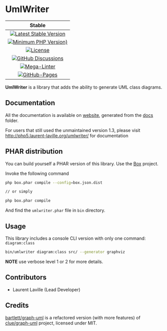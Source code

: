 <!-- markdownlint-disable MD013 -->
# UmlWriter

| Stable |
|:------:|
| [![Latest Stable Version](https://img.shields.io/badge/packagist-v2.1.0-blue)](https://packagist.org/packages/bartlett/umlwriter)
| [![Minimum PHP Version)](https://img.shields.io/packagist/php-v/bartlett/umlwriter/2.x-dev)](https://php.net/supported-versions.php) |
| [![License](https://img.shields.io/packagist/l/bartlett/umlwriter)](https://github.com/llaville/umlwriter/blob/master/LICENSE) |
| [![GitHub Discussions](https://img.shields.io/github/discussions/llaville/umlwriter)](https://github.com/llaville/umlwriter/discussions) |
| [![Mega-Linter](https://github.com/llaville/umlwriter/actions/workflows/mega-linter.yml/badge.svg)](https://github.com/llaville/umlwriter/actions/workflows/mega-linter.yml) |
| [![GitHub-Pages](https://github.com/llaville/umlwriter/actions/workflows/gh-pages.yml/badge.svg)](https://github.com/llaville/umlwriter/actions/workflows/gh-pages.yml) |

**UmlWriter** is a library that adds the ability to generate UML class diagrams.

## Documentation

All the documentation is available on [website](https://llaville.github.io/umlwriter/2.x),
generated from the [docs](https://github.com/llaville/umlwriter/tree/2.x/docs) folder.

For users that still used the unmaintained version 1.3, please visit <http://php5.laurent-laville.org/umlwriter/> for documentation

## PHAR distribution

You can build yourself a PHAR version of this library. Use the [Box](https://github.com/box-project/box) project.

Invoke the following command

```bash
php box.phar compile --config=box.json.dist

// or simply

php box.phar compile
```

And find the `umlwriter.phar` file in `bin` directory.

## Usage

This library includes a console CLI version with only one command: `diagram:class`

```bash
bin/umlwriter diagram:class src/ --generator graphviz
```

**NOTE** use verbose level 1 or 2 for more details.

## Contributors

* Laurent Laville (Lead Developer)

## Credits

[bartlett/graph-uml](https://github.com/llaville/graph-uml) is a refactored version (with more features) of [clue/graph-uml](https://github.com/clue/graph-uml) project, licensed under MIT.
